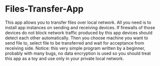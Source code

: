 # Files-Transfer-App
This app allows you to transfer files over local network. All you need is to install app instances on sending and receiving devices. If firewalls of those devices do not block network traffic produced by this app devices should detect each other automatically. Then you choose machine you want to send file to, select file to be transferred and wait for acceptance from receiving side. 
Notice: this very simple program written by a beginner, probably with many bugs, no data encryption is used so you should treat this app as a toy and use only in your private local network.
